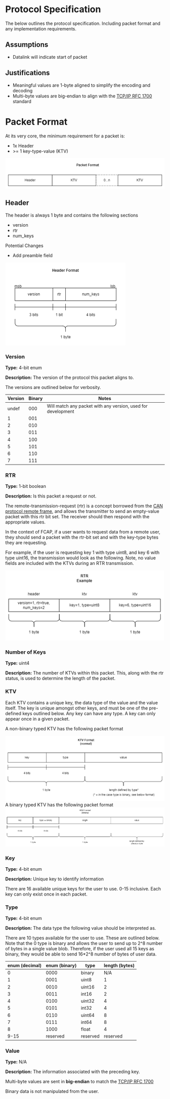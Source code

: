 # Protocol Specification
The below outlines the protocol specification. Including packet format and any implementation requirements.

## Assumptions
* Datalink will indicate start of packet

## Justifications
* Meaningful values are 1-byte aligned to simplify the encoding and decoding
* Multi-byte values are big-endian to align with the [TCP/IP RFC 1700](https://www.rfc-editor.org/rfc/rfc1700) standard

# Packet Format

At its very core, the minimum requirement for a packet is:
* 1x Header
* \>= 1 key-type-value (KTV)

<img src="docs/format.png">

## Header

The header is always 1 byte and contains the following sections
* version
* rtr
* num_keys

Potential Changes
* Add preamble field

<img src="docs/header_format.png">


### Version
**Type:** 4-bit enum

**Description:** The version of the protocol this packet aligns to.

The versions are outlined below for verbosity.

| Version | Binary | Notes |
|---------|--------|-------|
| undef | 000 | Will match any packet with any version, used for development |
| 1 | 001 | 
| 2 | 010 |
| 3 | 011 |
| 4 | 100 |
| 5 | 101 |
| 6 | 110 |
| 7 | 111 |

### RTR

**Type:** 1-bit boolean

**Description:** Is this packet a request or not.

The remote-transmission-request (rtr) is a concept borrowed from the [CAN protocol remote frame](https://en.wikipedia.org/wiki/CAN_bus#Remote_frame), and allows the transmitter to send an empty-value packet with this rtr bit set. The receiver should then respond with the appropriate values.

In the context of FCAP, if a user wants to request data from a remote user, they should send a packet with the rtr-bit set and with the key-type bytes they are requesting. 

For example, if the user is requesting key 1 with type uint8, and key 6 with type uint16, the transmission would look as the following. Note, no value fields are included with the KTVs during an RTR transmission.

<img src="docs/rtr_example.png">

### Number of Keys

**Type:** uint4

**Description:** The number of KTVs within this packet. This, along with the rtr status, is used to determine the length of the packet.

### KTV

Each KTV contains a unique key, the data type of the value and the value itself. The key is unique amongst other keys, and must be one of the pre-defined keys outlined below. Any key can have any type. A key can only appear once in a given packet.

A non-binary typed KTV has the following packet format

<img src="docs/ktv_format_normal.png">

</br>
A binary typed KTV has the following packet format

<img src="docs/ktv_format_binary.png">

### Key

**Type:** 4-bit enum

**Description:** Unique key to identify information

There are 16 available unique keys for the user to use. 0-15 inclusive. Each key can only exist once in each packet.

### Type

**Type:** 4-bit enum

**Description:** The data type the following value should be interpreted as.

There are 10 types available for the user to use. These are outlined below. Note that the 0 type is binary and allows the user to send up to 2^8 number of bytes in a single value blob. Therefore, if the user used all 15 keys as binary, they would be able to send 16*2^8 number of bytes of user data.

| enum  (decimal) | enum (binary) | type| length (bytes) |
|-------|-------|-----------|-----|
| 0     | 0000  | binary    | N/A |
| 1     | 0001  | uint8     | 1   |
| 2     | 0010  | uint16    | 2   |
| 3     | 0011  | int16     | 2   |
| 4     | 0100  | uint32    | 4   |
| 5     | 0101  | int32     | 4   |
| 6     | 0110  | uint64    | 8   |
| 7     | 0111  | int64     | 8   |
| 8     | 1000  | float     | 4   |
| 9-15  | reserved  | reserved    | reserved|


### Value

**Type:** N/A

**Description:** The information associated with the preceding key.

Multi-byte values are sent in **big-endian** to match the [TCP/IP RFC 1700](https://www.rfc-editor.org/rfc/rfc1700)

Binary data is not manipulated from the user.